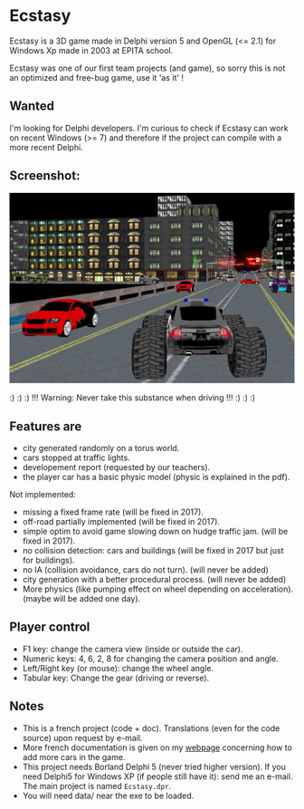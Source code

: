 # Ecstasy

Ecstasy is a 3D game made in Delphi version 5 and OpenGL (<= 2.1) for Windows Xp made in 2003 at EPITA school.

Ecstasy was one of our first team projects (and game), so sorry this is not an optimized and free-bug game, use it 'as it' !

## Wanted

I'm looking for Delphi developers. I'm curious to check if Ecstasy can work on recent Windows (>= 7) and therefore if the project can compile with a more recent Delphi.

## Screenshot:

![alt tag](https://github.com/Lecrapouille/Ecstasy/blob/master/doc/screenshot.jpg)

:) :) :) !!! Warning: Never take this substance when driving !!! :) :) :)

## Features are
* city generated randomly on a torus world.
* cars stopped at traffic lights.
* developement report (requested by our teachers).
* the player car has a basic physic model (physic is explained in the pdf).

Not implemented:
* missing a fixed frame rate (will be fixed in 2017).
* off-road partially implemented (will be fixed in 2017).
* simple optim to avoid game slowing down on hudge traffic jam. (will be fixed in 2017).
* no collision detection: cars and buildings (will be fixed in 2017 but just for buildings). 
* no IA (collision avoidance, cars do not turn). (will never be added)
* city generation with a better procedural process. (will never be added)
* More physics (like pumping effect on wheel depending on acceleration). (maybe will be added one day).

## Player control

* F1 key: change the camera view (inside or outside the car).
* Numeric keys: 4, 6, 2, 8 for changing the camera position and angle.
* Left/Right key (or mouse): change the wheel angle.
* Tabular key: Change the gear (driving or reverse).

## Notes

* This is a french project (code + doc). Translations (even for the code source) upon request by e-mail.
* More french documentation is given on my [webpage](http://q.quadrat.free.fr/ecstasy-fr.html) concerning how to add more cars in the game.
* This project needs Borland Delphi 5 (never tried higher version). If you need Delphi5 for Windows XP (if people still have it): send me an e-mail. The main project is named `Ecstasy.dpr`.
* You will need data/ near the exe to be loaded.
